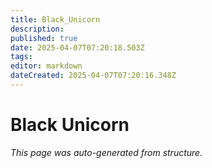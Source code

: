 ```yaml
---
title: Black_Unicorn
description: 
published: true
date: 2025-04-07T07:20:18.503Z
tags: 
editor: markdown
dateCreated: 2025-04-07T07:20:16.348Z
---
```


# Black Unicorn

*This page was auto-generated from structure.*
